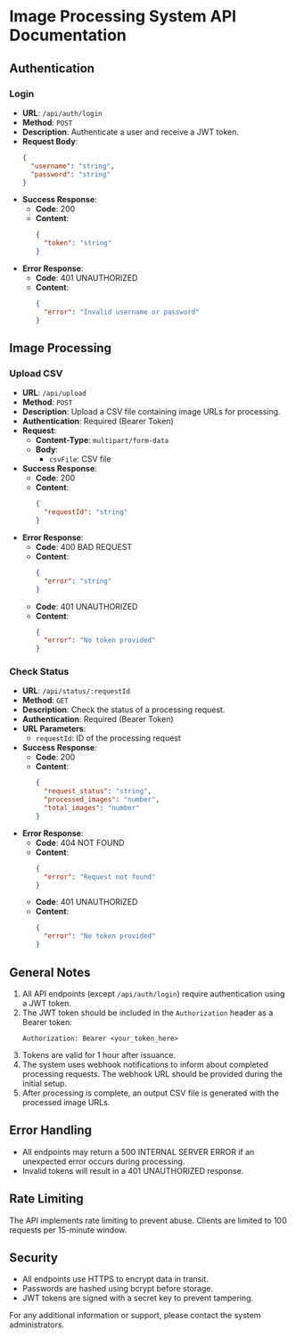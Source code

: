 # Image Processing System API Documentation

## Authentication

### Login
- **URL**: `/api/auth/login`
- **Method**: `POST`
- **Description**: Authenticate a user and receive a JWT token.
- **Request Body**:
  ```json
  {
    "username": "string",
    "password": "string"
  }
  ```
- **Success Response**:
  - **Code**: 200
  - **Content**: 
    ```json
    {
      "token": "string"
    }
    ```
- **Error Response**:
  - **Code**: 401 UNAUTHORIZED
  - **Content**: 
    ```json
    {
      "error": "Invalid username or password"
    }
    ```

## Image Processing

### Upload CSV
- **URL**: `/api/upload`
- **Method**: `POST`
- **Description**: Upload a CSV file containing image URLs for processing.
- **Authentication**: Required (Bearer Token)
- **Request**:
  - **Content-Type**: `multipart/form-data`
  - **Body**:
    - `csvFile`: CSV file
- **Success Response**:
  - **Code**: 200
  - **Content**: 
    ```json
    {
      "requestId": "string"
    }
    ```
- **Error Response**:
  - **Code**: 400 BAD REQUEST
  - **Content**: 
    ```json
    {
      "error": "string"
    }
    ```
  - **Code**: 401 UNAUTHORIZED
  - **Content**: 
    ```json
    {
      "error": "No token provided"
    }
    ```

### Check Status
- **URL**: `/api/status/:requestId`
- **Method**: `GET`
- **Description**: Check the status of a processing request.
- **Authentication**: Required (Bearer Token)
- **URL Parameters**:
  - `requestId`: ID of the processing request
- **Success Response**:
  - **Code**: 200
  - **Content**: 
    ```json
    {
      "request_status": "string",
      "processed_images": "number",
      "total_images": "number"
    }
    ```
- **Error Response**:
  - **Code**: 404 NOT FOUND
  - **Content**: 
    ```json
    {
      "error": "Request not found"
    }
    ```
  - **Code**: 401 UNAUTHORIZED
  - **Content**: 
    ```json
    {
      "error": "No token provided"
    }
    ```

## General Notes

1. All API endpoints (except `/api/auth/login`) require authentication using a JWT token.
2. The JWT token should be included in the `Authorization` header as a Bearer token:
   ```
   Authorization: Bearer <your_token_here>
   ```
3. Tokens are valid for 1 hour after issuance.
4. The system uses webhook notifications to inform about completed processing requests. The webhook URL should be provided during the initial setup.
5. After processing is complete, an output CSV file is generated with the processed image URLs.

## Error Handling

- All endpoints may return a 500 INTERNAL SERVER ERROR if an unexpected error occurs during processing.
- Invalid tokens will result in a 401 UNAUTHORIZED response.

## Rate Limiting

The API implements rate limiting to prevent abuse. Clients are limited to 100 requests per 15-minute window.

## Security

- All endpoints use HTTPS to encrypt data in transit.
- Passwords are hashed using bcrypt before storage.
- JWT tokens are signed with a secret key to prevent tampering.

For any additional information or support, please contact the system administrators.
